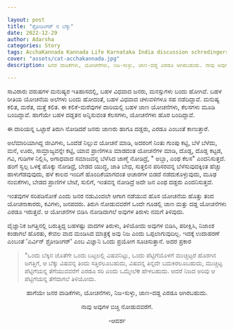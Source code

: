 ```yaml
---

layout: post
title: "ಶ್ರೋಡಿಂಗರ್ ನ ಬೆಕ್ಕು"
date: 2022-12-29
author: Adarsha
categories: Story
tags: AcchaKannada Kannada Life Karnataka India discussion schrodingerscat, science, theory
cover: "assets/cat-acchakannada.jpg"
description: ಜನರ ವಾಡಿಕೆಗಳು, ಯೋಚನೆಗಳು, ನಿಜ-ಸುಳ್ಳು, ಜಾಣ-ದಡ್ಡ ಎರಡೂ ಆಗಿರಬಹುದು. ನಾವು ಅವುಗಳ ಬಿಚ್ಚಿ ನೋಡುವವರೆಗೆ.

---
```


ಸಾವಿರಾರು ವರುಷಗಳ ಮನುಷ್ಯರ ಇತಿಹಾಸದಲ್ಲಿ, ಬಹಳ ವಿಧವಾದ ಜನರು, ಮನಸ್ಸುಗಳು ಬಂದು ಹೋಗಿವೆ. ಬಹಳ ರೀತಿಯ ಯೋಚನೆಯ ಅಲೆಗಳು ಬಂದು ಹೋದಂತೆ, ಬಹಳ ವಿಧವಾದ ಚಳುವಳಿಗಳೂ ಸಹ ನಡೆದಿದ್ದಾವೆ.
ಮನುಷ್ಯ ಕಲಿತ, ಮರೆತ, ಮತ್ತೆ ಕಲಿತ. ಈ ಕಲಿಕೆ-ಮರೆವುಗಳ ದಾರಿಯಲ್ಲಿ ಬಹಳ ಜಾಣ ಯೋಚನೆಗಳು, ಕೆಲಸಗಳು ಮೂಡಿ ಬಂದಿದ್ದಾವೆ. ಹಾಗೆಯೇ ಬಹಳ ದಡ್ಡತನ ಅನ್ನಿಸುವಂತ ಕೆಲಸಗಳು, ಯೋಚನೆಗಳು ಹೊರ ಬಂದಿದ್ದಾವೆ.

ಈ ದಾರಿಯನ್ನ ಒಟ್ಟಾರೆ ತಿರುಗಿ ನೋಡಿದರೆ ಜನರು ಜಾಣರು ಹಾಗೂ ದಡ್ಡರು, ಎರಡೂ ಎಂಬಂತೆ ಕಾಣುತ್ತಾರೆ.

ಅಲೆಮಾರಿಯಾಗಿದ್ದ ಜೀವಿಗಳು, ಒಂದೆಡೆ ನಿಲ್ಲುವ ಯೋಚನೆ ಮಾಡಿ, ಅದರಂಗೆ ನಿಂತು ಗುಂಪು ಕಟ್ಟಿ, ಬೆಳೆ ಬೆಳೆದು, ಮನೆ, ಊರು, ಸಾಮ್ರಾಜ್ಯವನ್ನೇ ಕಟ್ಟಿ, ಯಾವ ಪ್ರಾಣಿಗಳೂ ಮಾಡದಂತ ಯೋಚನೆಗಳ ಮಾಡಿ, ದೊಡ್ಡ, ದೊಡ್ಡ ಕಟ್ಟಡ, ಗವಿ, ಗುಡಿಗಳ ನಿಲ್ಲಿಸಿ, ಅಗಾಧವಾದ ಸಮಾಜವನ್ನ ಬೆಳೆಸಿದ ಜಾಣ್ಮೆ ನೋಡಿದ್ರೆ, " ಅಬ್ಬಾ, ಎಂಥ ಕೆಲಸ" ಎಂದನಿಸುತ್ತದೆ. ಹಂಗೆ ಸ್ವಲ್ಪ ಒಳಕ್ಕೆ ಹೊಕ್ಕು ನೋಡಿದ್ರೆ, ಬೇಡದ ಯುದ್ಧ, ಜಾತಿ ಬೇಧ, ಸುತ್ತಲಿನ ಪರಿಸರವನ್ನ ಬೆಳೆಸುವುದಕ್ಕಿಂತ ಹೆಚ್ಚು ಹಾಳುಗೆಡವುವುದು, ಹಳೆ ಕಾಲದ ಇಂದಿಗೆ ಹೊಂದಿಕೆಯಾಗದಂತ ಆಚಾರಗಳ ಬಿಡದೆ ನಡೆದುಕೊಳ್ಳುವುದು, ಮೂಢ ನಂಬಿಕೆಗಳು, ಬೇಡದ ಪ್ರಾಣಿಗಳ ಬೇಟೆ, ಸುಲಿಗೆ, ಇಂತವನ್ನ ನೋಡಿದ್ರೆ ಅದೇ ಜನ ಎಂಥ ದಡ್ಡರು ಎಂದನಿಸುತ್ತದೆ.

ಇಂತವುಗಳ ಸರಿಪಡಿಸೋಕೆ ಎಂದು ಜನರ ನಡುವಿಂದಲೇ ಆಗಾಗ ನಡೆಯುವ ಹೊಸ ಯೋಚನೆಯ ಹೊತ್ತು ತಂದ ಯೋಚನಾಕಾರರು, ಕವಿಗಳು, ಜನಪದರು. ತಿರುಗಿ ನೋಡುವವರೆಗೆ ಒಂದೇ ಗೂಡಲ್ಲಿ ಜಾಣ ಮತ್ತು ದಡ್ಡ ಯೋಚನೆಗಳು ಎರಡೂ ಇರುತ್ತವೆ. ಆ ಯೋಚನೆಗಳ ಬಿಡಿಸಿ ನೋಡಿದಾಗಲೆ ಅವುಗಳ ತಿರುಳು ನಮಗೆ ತಿಳಿವುದು.


 ವೈಜ್ಞಾನಿಕ ಜಗತ್ತಿನಲ್ಲಿ ಬರುತ್ತಿದ್ದ ಬಹಳಷ್ಟು ವಾದಗಳ ತಿರುಳು, ತಿಳಿಯೋದು ಅವುಗಳ ಬಿಡಿಸಿ, ಪರೀಕ್ಷಿಸಿ, ನಿಜಾಂಶ ಕಂಡಾಗಲೆ ಹೊರತು, ಕೇವಲ ವಾದ ಮಂಡಿಸಿದ ಮಾತ್ರಕ್ಕೆ ಅವು ನಿಜ ಎಂದು ಒಪ್ಪಲಾಗುವುದಿಲ್ಲ. ಇದಕ್ಕೆ ಉದಾಹರಣೆ ಎಂಬಂತೆ 'ಎರ್ವಿನ್ ಶ್ರೋಡಿಂಗರ್' ಎಂಬ ವಿಜ್ಞಾನಿ ಒಂದು ಪ್ರಯೋಗ ಸೂಚಿಸುತ್ತಾನೆ. ಅದರ ಪ್ರಕಾರ

>"ಒಂದು ಬೆಕ್ಕಿನ ಜೊತೆಗೇ ಒಂದು ಬಟ್ಟಲಲ್ಲಿ ವಿಷವನಿಟ್ಟು, ಒಂದು ಪೆಟ್ಟಿಗೆಯೊಳಗೆ ಮುಚ್ಚಿಟ್ಟರೆ ಹೊರಗಿನ ಜಗತ್ತಿಗೆ, ಆ ಬೆಕ್ಕು ವಿಷವನ್ನ ತಿಂದು ಸತ್ತಿರಲೂಬಹುದು, ವಿಷವನ್ನ ತಿನ್ನದೇ ಬದುಕಿರಲೂಬಹುದು, ಮುಚ್ಚಿಟ್ಟ ಪೆಟ್ಟಿಗೆಯನ್ನ ತೆಗೆಯುವವರೆಗೆ ಎರಡೂ ಸರಿ ಎಂದು ಒಮ್ಮೇಲೆe ಹೇಳಬಹುದು. ಆದರೆ ನಿಜದ ಅರಿವು ಆ ಪೆಟ್ಟಿಗೆಯನ್ನ ತೆಗೆದಾಗಲೆ ತಿಳಿಯೋದು.

<p align="center"> ಹಾಗೆಯೇ ಜನರ ವಾಡಿಕೆಗಳು, ಯೋಚನೆಗಳು, ನಿಜ-ಸುಳ್ಳು, ಜಾಣ-ದಡ್ಡ ಎರಡೂ ಆಗಿರಬಹುದು. </p>
<p align="center"> ನಾವು ಅವುಗಳ ಬಿಚ್ಚಿ ನೋಡುವವರೆಗೆ. </p>


<p align="center"> -ಆದರ್ಶ </p>
